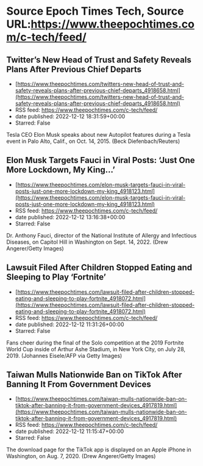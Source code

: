 # Source Epoch Times Tech, Source URL:https://www.theepochtimes.com/c-tech/feed/

## Twitter’s New Head of Trust and Safety Reveals Plans After Previous Chief Departs
 - [https://www.theepochtimes.com/twitters-new-head-of-trust-and-safety-reveals-plans-after-previous-chief-departs_4918658.html](https://www.theepochtimes.com/twitters-new-head-of-trust-and-safety-reveals-plans-after-previous-chief-departs_4918658.html)
 - RSS feed: https://www.theepochtimes.com/c-tech/feed/
 - date published: 2022-12-12 18:31:59+00:00
 - Starred: False

Tesla CEO Elon Musk speaks about new Autopilot features during a Tesla event in Palo Alto, Calif., on Oct. 14, 2015. (Beck Diefenbach/Reuters)

## Elon Musk Targets Fauci in Viral Posts: ‘Just One More Lockdown, My King…’
 - [https://www.theepochtimes.com/elon-musk-targets-fauci-in-viral-posts-just-one-more-lockdown-my-king_4918123.html](https://www.theepochtimes.com/elon-musk-targets-fauci-in-viral-posts-just-one-more-lockdown-my-king_4918123.html)
 - RSS feed: https://www.theepochtimes.com/c-tech/feed/
 - date published: 2022-12-12 13:16:38+00:00
 - Starred: False

Dr. Anthony Fauci, director of the National Institute of Allergy and Infectious Diseases, on Capitol Hill in Washington on Sept. 14, 2022. (Drew Angerer/Getty Images)

## Lawsuit Filed After Children Stopped Eating and Sleeping to Play ‘Fortnite’
 - [https://www.theepochtimes.com/lawsuit-filed-after-children-stopped-eating-and-sleeping-to-play-fortnite_4918072.html](https://www.theepochtimes.com/lawsuit-filed-after-children-stopped-eating-and-sleeping-to-play-fortnite_4918072.html)
 - RSS feed: https://www.theepochtimes.com/c-tech/feed/
 - date published: 2022-12-12 11:31:26+00:00
 - Starred: False

Fans cheer during the final of the Solo competition at the 2019 Fortnite World Cup inside of Arthur Ashe Stadium, in New York City, on July 28, 2019. (Johannes Eisele/AFP via Getty Images)

## Taiwan Mulls Nationwide Ban on TikTok After Banning It From Government Devices
 - [https://www.theepochtimes.com/taiwan-mulls-nationwide-ban-on-tiktok-after-banning-it-from-government-devices_4917819.html](https://www.theepochtimes.com/taiwan-mulls-nationwide-ban-on-tiktok-after-banning-it-from-government-devices_4917819.html)
 - RSS feed: https://www.theepochtimes.com/c-tech/feed/
 - date published: 2022-12-12 11:15:47+00:00
 - Starred: False

The download page for the TikTok app is displayed on an Apple iPhone in Washington, on Aug. 7, 2020. (Drew Angerer/Getty Images)
